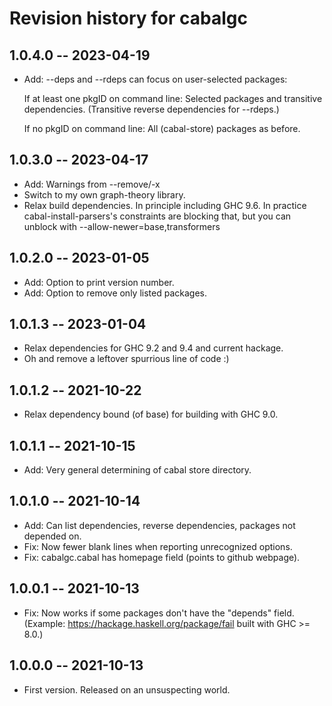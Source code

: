 # Revision history for cabalgc

## 1.0.4.0 -- 2023-04-19

* Add: --deps and --rdeps can focus on user-selected packages:

  If at least one pkgID on command line: Selected packages and transitive
  dependencies.  (Transitive reverse dependencies for --rdeps.)

  If no pkgID on command line: All (cabal-store) packages as before.

## 1.0.3.0 -- 2023-04-17

* Add: Warnings from --remove/-x
* Switch to my own graph-theory library.
* Relax build dependencies.
  In principle including GHC 9.6.
  In practice cabal-install-parsers's constraints are blocking that,
  but you can unblock with --allow-newer=base,transformers

## 1.0.2.0 -- 2023-01-05

* Add: Option to print version number.
* Add: Option to remove only listed packages.

## 1.0.1.3 -- 2023-01-04

* Relax dependencies for GHC 9.2 and 9.4 and current hackage.
* Oh and remove a leftover spurrious line of code :)

## 1.0.1.2 -- 2021-10-22

* Relax dependency bound (of base) for building with GHC 9.0.

## 1.0.1.1 -- 2021-10-15

* Add: Very general determining of cabal store directory.

## 1.0.1.0 -- 2021-10-14

* Add: Can list dependencies, reverse dependencies, packages not depended on.
* Fix: Now fewer blank lines when reporting unrecognized options.
* Fix: cabalgc.cabal has homepage field (points to github webpage).

## 1.0.0.1 -- 2021-10-13

* Fix: Now works if some packages don't have the "depends" field.
  (Example: https://hackage.haskell.org/package/fail built with GHC >= 8.0.)

## 1.0.0.0 -- 2021-10-13

* First version. Released on an unsuspecting world.
